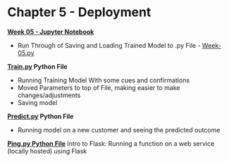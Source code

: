 # Chapter 5 - Deployment

[**Week 05 - Jupyter Notebook**](https://github.com/isse75/ML_Zoomcamp/blob/main/week5/Week-05.ipynb)
- Run Through of Saving and Loading Trained Model to .py File - [Week-05.py](https://github.com/isse75/ML_Zoomcamp/blob/main/week5/Week-05.py)
  
**[Train.py](https://github.com/isse75/ML_Zoomcamp/blob/main/week5/train.py) Python File**
- Running Training Model With some cues and confirmations
- Moved Parameters to top of File, making easier to make changes/adjustments
- Saving model

 **[Predict.py](https://github.com/isse75/ML_Zoomcamp/blob/main/week5/predict.py) Python File**
 - Running model on a new customer and seeing the predicted outcome


[**Ping.py Python File**](https://github.com/isse75/ML_Zoomcamp/blob/main/week5/ping.py)
Intro to Flask: Running a function on a web service (locally hosted) using Flask

